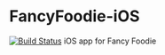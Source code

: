 # FancyFoodie-iOS
[![Build Status](https://travis-ci.org/FancyFoodie/FancyFoodie-iOS.svg)](https://travis-ci.org/FancyFoodie/FancyFoodie-iOS)
iOS app for Fancy Foodie
